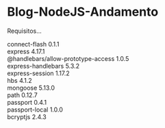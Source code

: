 # Blog-NodeJS-Andamento
Requisitos...

connect-flash 0.1.1 <br>
express 4.17.1 <br>
@handlebars/allow-prototype-access 1.0.5 <br>
express-handlebars 5.3.2 <br>
express-session 1.17.2 <br>
hbs 4.1.2 <br>
mongoose 5.13.0 <br>
path  0.12.7 <br>
passport 0.4.1 <br>
passport-local 1.0.0 <br>
bcryptjs 2.4.3 <br>

